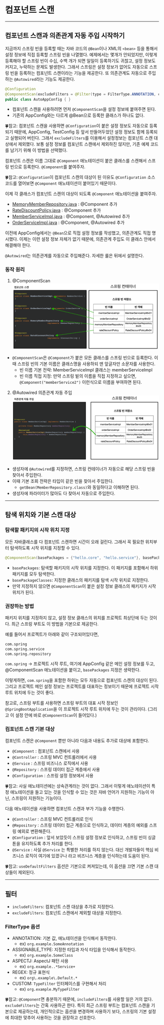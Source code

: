 # 컴포넌트 스캔

---
## 컴포넌트 스캔과 의존관계 자동 주입 시작하기
지금까지 스프링 빈을 등록할 때는 자바 코드의 `@Bean`이나 XML의 `<bean>` 등을 통해서 설정 정보에 직접 등록할 스프링 빈을 나열했다. 예제에서는 몇개가 안되었지만, 이렇게 등록해야 할 스프링 빈이 수십, 수백 개가 되면 일일이 등록하기도 귀찮고,
설정 정보도 커지고, 누락하는 문제도 발생한다. 그래서 스프링은 설정 정보가 없어도 자동으로 스프링 빈을 등록하는 컴포넌트 스캔이라는 기능을 제공한다. 또 의존관계도 자동으로 주입하는 `@Autowired`라는 기능도 제공한다.

```java
@Configuration
@ComponentScan(excludeFilters = @Filter(type = FilterType.ANNOTATION, classes = Configuration.class))
public class AutoAppConfig { }
```
- 컴포넌트 스캔을 사용하려면 먼저 `@ComponentScan`을 설정 정보에 붙여주면 된다.
- 기존의 AppConfig와는 다르게 @Bean으로 등록한 클래스가 하나도 없다.

🍀참고: 컴포넌트 스캔을 사용하면 `@Configuration`이 붙은 설정 정보도 자동으로 등록되기 때문에, 
AppConfig, TestConfig 등 앞서 만들어두었던 설정 정보도 함께 등록되고 실행되어 버린다. 그래서 `excludeFilters`를 이용해서 설정정보는 컴포넌트 스캔 대상에서 제외했다.
보통 설정 정보를 컴포넌트 스캔에서 제외하진 않지만, 기존 예제 코드를 남기기 위해 이 방법을 선택했다.

컴포넌트 스캔은 이름 그대로 `@Component` 애노테이션이 붙은 클래스를 스캔해서 스프링 빈으로 등록한다. `@Component`를 붙여주자.

🍀참고: `@Configuration`이 컴포넌트 스캔의 대상이 된 이유도 `@Configuration` 소스코드를 열어보면 `@Component` 애노테이션이 붙어있기 때문이다.

이제 각 클래스가 컴포넌트 스캔의 대상이 되도록 `@Component` 애노테이션을 붙여주자.
- [MemoryMemberRepository.java](..%2Fsrc%2Fmain%2Fjava%2Fhello%2FSpring%2Fmember%2FMemoryMemberRepository.java) : @Component 추가
- [RateDiscountPolicy.java](..%2Fsrc%2Fmain%2Fjava%2Fhello%2FSpring%2Fdiscount%2FRateDiscountPolicy.java) : @Component 추가
- [MemberServiceImpl.java](..%2Fsrc%2Fmain%2Fjava%2Fhello%2FSpring%2Fmember%2FMemberServiceImpl.java) : @Component, @Autowired 추가
- [OrderServiceImpl.java](..%2Fsrc%2Fmain%2Fjava%2Fhello%2FSpring%2Forder%2FOrderServiceImpl.java) : @Component, @Autowired 추가

이전에 AppConfig에서는 `@Bean`으로 직접 설정 정보를 작성했고, 의존관계도 직접 명시했다. 이제는 이런 설정 정보 자체가 없기 때문에, 의존관계 주입도 이 클래스 안에서 해결해야 한다.

`@Autowired`는 의존관계를 자동으로 주입해준다. 자세한 룰은 뒤에서 설명한다.


### 동작 원리
1. @ComponentScan
![컴포넌트 스캔.png](img%2F%EC%BB%B4%ED%8F%AC%EB%84%8C%ED%8A%B8%20%EC%8A%A4%EC%BA%94.png)
- `@ComponentScan`은 `@Component`가 붙은 모든 클래스를 스프링 빈으로 등록한다.
이때 스프링 빈의 기본 이름은 클래스명을 사용하되 맨 앞글자만 소문자를 사용한다.
  - 빈 이름 기본 전략: MemberServiceImpl 클래스는 memberServiceImpl
  - 빈 이름 직접 지정: 만약 스프링 빝의 이름을 직접 지정하고 싶으면, `@Component("memberService2")` 이런식으로 이름을 부여하면 된다.
2. @Autowired 의존관계 자동 주입
![의존관계 자동 주입.png](img%2F%EC%9D%98%EC%A1%B4%EA%B4%80%EA%B3%84%20%EC%9E%90%EB%8F%99%20%EC%A3%BC%EC%9E%85.png)
- 생성자에 `@Autowired`를 지정하면, 스프링 컨테이너가 자동으로 해당 스프링 빈을 찾아서 주입한다.
- 이때 기본 조회 전략은 타입이 같은 빈을 찾아서 주입한다.
  - `getBean(MemberRepository.class)`와 동일하다고 이해하면 된다.
- 생성자에 파라미터가 많아도 다 찾아서 자동으로 주입한다.

---
## 탐색 위치와 기본 스캔 대상

### 탐색할 패키지의 시작 위치 지정

모든 자바클래스를 다 컴포넌트 스캔하면 시간이 오래 걸린다. 그래서 꼭 필요한 위치부터 탐색하도록 시작 위치를 지정할 수 있다.
```java
@ComponentScan(basePackages = {"hello.core", "hello.service"}, basePackageClasses = AutoAppConfig.class)
```
- `basePackages`: 탐색할 패키지의 시작 위치를 지정한다. 이 패키지를 포함해서 하위 패키지를 모두 탐색한다.
- `basePackageClasses`: 지정한 클래스의 패키지를 탐색 시작 위치로 지정한다.
- 만약 지정하지 않으면 `@ComponentScan`이 붙은 설정 정보 클래스의 패키지가 시작 위치가 된다.

### 권장하는 방법
패키지 위치를 지정하지 않고, 설정 정보 클래스의 위치를 프로젝트 최상단에 두는 것이다. 최근 스프링 부트도 이 방법을 기본으로 제공한다.

예를 들어서 프로젝트가 아래와 같이 구조되어있다면,
```
com.spring
com.spring.service
com.spring.repository
```
`com.spring` -> 프로젝트 시작 루트, 여기에 AppConfig 같은 메인 설정 정보를 두고, @ComponentScan 애노테이션을 붙이고, `basePackages` 지정은 생략한다.

이렇게하면, `com.spring`을 포함한 하위는 모두 자동으로 컴포넌트 스캔의 대상이 된다. 그리고 프로젝트 메인 설정 정보는 프로젝트를 대표하는 정보이기 때문에
프로젝트 시작 루트 위치에 두는 것이 좋다.

참고로, 스프링 부트를 사용하면 스프링 부트의 대표 시작 정보인 `@SpringBootApplication`을 이 프로젝트 시작 루트 위치에 두는 것이 관리이다. (그리고 이 설정 안에 바로 `@ComponentScan`이 들어있다.)

### 컴포넌트 스캔 기본 대상
컴포넌트 스캔은 `@Component` 뿐만 아니라 다음과 내용도 추가로 대상에 포함한다.
- `@Component` : 컴포넌트 스캔에서 사용
- `@Controller` : 스프링 MVC 컨트롤러에서 사용
- `@Service` : 스프링 비즈니스 로직에서 사용
- `@Repository` : 스프링 데이터 접근 계층에서 사용
- `@Configuration` : 스프링 설정 정보에서 사용

🍀참고: 사실 애노테이션에는 상속관계라는 것이 없다. 그래서 이렇게 애노테이션이 특정 애노테이션을 들고 있는 것을 인식할 수 있는 것은
자바 언어가 지원하는 기능이 아닌, 스프링이 지원하는 기능이다.

다음 애노테이션을 사용하면 컴포넌트 스캔과 부가 기능을 수행한다.
- `@Controller` : 스프링 MVC 컨트롤러로 인식
- `@Repository` : 스프링 데이터 접근 계층으로 인식하고, 데이터 계층의 예외를 스프링 예외로 변환해준다. 
- `@Configuration` : 앞서 보았듯이 스프링 설정 정보로 인식하고, 스프링 빈이 싱글톤을 유지하도록 추가 처리를 한다.
- `@Service` : 사실 `@Service` 는 특별한 처리를 하지 않는다. 대신 개발자들이 핵심 비즈니스 로직이 여기에 있겠구나 라고 비즈니스 계층을 인식하는데 도움이 된다.

🍀참고: `useDefaultFilters` 옵션은 기본으로 켜져있는데, 이 옵션을 끄면 기본 스캔 대상들이 제외된다.

---
## 필터
- `includeFilters`: 컴포넌트 스캔 대상을 추가로 지정한다.
- `excludeFilters`: 컴포넌트 스캔에서 제외할 대상을 지정한다.

### FilterType 옵션
- ANNOTATION: 기본 값, 애노테이션을 인식해서 동작한다.
  - ex) `org.example.SomeAnnotation`
- ASSIGNABLE_TYPE: 지정한 타입과 자식 타입을 인식해서 동작한다.
  - ex) `org.example.SomeClass`
- ASPECTJ: AspectJ 패턴 사용
  - ex) `org.example..*Service+`
- REGEX: 정규 표현식
  - ex) `org\.example\.Default.*`
- CUSTOM: `TypeFilter` 인터페이스를 구현해서 처리
  - ex) `org.example.MyTypeFilter`

🍀참고: `@Component`면 충분하기 때문에, `includeFilters`를 사용할 일은 거의 없다. `excludeFilters`는 간혹 사용하곤 한다.
특히 최근 스프링 부트는 컴포넌트 스캔을 기본으로 제공하는데, 개인적으로는 옵션을 변경하며 사용하기 보다, 스프링의 기본 설정에 최대한 맞추어 사용하는 것을 권장하고 선호한다.


